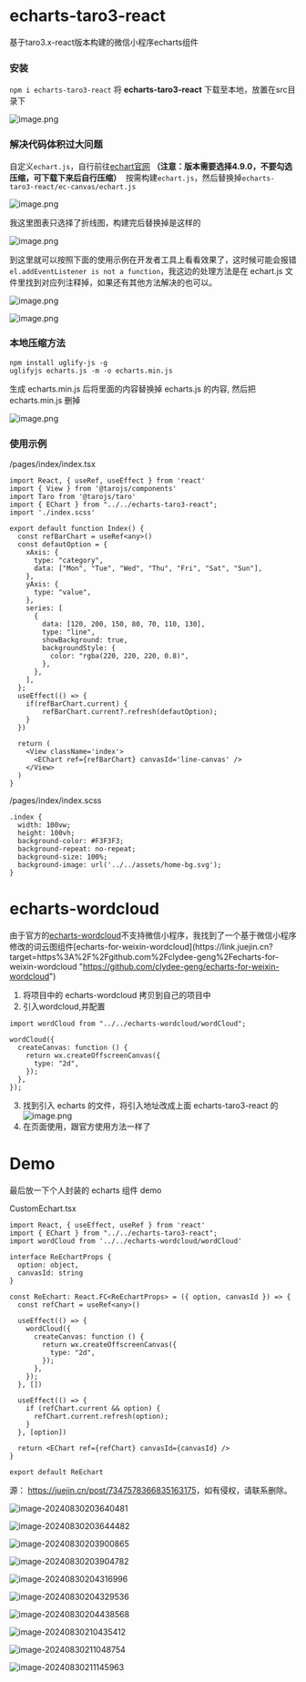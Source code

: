 echarts-taro3-react
===================

基于taro3.x-react版本构建的微信小程序echarts组件

### 安装

`npm i echarts-taro3-react` 将 **echarts-taro3-react** 下载至本地，放置在src目录下

![image.png](https://p9-juejin.byteimg.com/tos-cn-i-k3u1fbpfcp/28966f93bec2419d98111f7b8fe920ad~tplv-k3u1fbpfcp-jj-mark:3024:0:0:0:q75.awebp#?w=427&h=364&s=21225&e=png&b=181818)

### 解决代码体积过大问题

自定义`echart.js`，自行前往[echart官网](https://link.juejin.cn?target=https%3A%2F%2Fecharts.apache.org%2Fzh%2Fbuilder.html "https://echarts.apache.org/zh/builder.html") **（注意：版本需要选择4.9.0，不要勾选压缩，可下载下来后自行压缩）**  按需构建`echart.js`，然后替换掉`echarts-taro3-react/ec-canvas/echart.js`

![image.png](https://p6-juejin.byteimg.com/tos-cn-i-k3u1fbpfcp/e9df1ab76d294f86b02b092952cbc479~tplv-k3u1fbpfcp-jj-mark:3024:0:0:0:q75.awebp#?w=1110&h=799&s=78177&e=png&b=ffffff)

我这里图表只选择了折线图，构建完后替换掉是这样的

![image.png](https://p6-juejin.byteimg.com/tos-cn-i-k3u1fbpfcp/e07ba7cb71cd4527bac70fa8d0931a54~tplv-k3u1fbpfcp-jj-mark:3024:0:0:0:q75.awebp#?w=1768&h=912&s=270316&e=png&b=1e1e1e)

到这里就可以按照下面的使用示例在开发者工具上看看效果了，这时候可能会报错 `el.addEventListener is not a function`，我这边的处理方法是在 echart.js 文件里找到对应列注释掉，如果还有其他方法解决的也可以。

![image.png](https://p9-juejin.byteimg.com/tos-cn-i-k3u1fbpfcp/19264fb5ca7d4686a47a733e7c13c2d0~tplv-k3u1fbpfcp-jj-mark:3024:0:0:0:q75.awebp#?w=558&h=173&s=23697&e=png&b=2b0000)

![image.png](https://p6-juejin.byteimg.com/tos-cn-i-k3u1fbpfcp/e1ed3620410a4268aff85d467685a3cf~tplv-k3u1fbpfcp-jj-mark:3024:0:0:0:q75.awebp#?w=501&h=101&s=6404&e=png&b=303030)

### 本地压缩方法

```
npm install uglify-js -g 
uglifyjs echarts.js -m -o echarts.min.js 
```

生成 echarts.min.js 后将里面的内容替换掉 echarts.js 的内容, 然后把 echarts.min.js 删掉

![image.png](https://p1-juejin.byteimg.com/tos-cn-i-k3u1fbpfcp/d5e57c3cf06c494eba4bc46f234dabe9~tplv-k3u1fbpfcp-jj-mark:3024:0:0:0:q75.awebp#?w=531&h=306&s=24092&e=png&b=1a1a1a)

### 使用示例

/pages/index/index.tsx

```
import React, { useRef, useEffect } from 'react'
import { View } from '@tarojs/components'
import Taro from '@tarojs/taro'
import { EChart } from "../../echarts-taro3-react";
import './index.scss'

export default function Index() {
  const refBarChart = useRef<any>()
  const defautOption = {
    xAxis: {
      type: "category",
      data: ["Mon", "Tue", "Wed", "Thu", "Fri", "Sat", "Sun"],
    },
    yAxis: {
      type: "value",
    },
    series: [
      {
        data: [120, 200, 150, 80, 70, 110, 130],
        type: "line",
        showBackground: true,
        backgroundStyle: {
          color: "rgba(220, 220, 220, 0.8)",
        },
      },
    ],
  };
  useEffect(() => {
    if(refBarChart.current) {
        refBarChart.current?.refresh(defautOption);
    }
  })

  return (
    <View className='index'>
      <EChart ref={refBarChart} canvasId='line-canvas' />
    </View>
  )
}
```

/pages/index/index.scss

```
.index {
  width: 100vw;
  height: 100vh;
  background-color: #F3F3F3;
  background-repeat: no-repeat;
  background-size: 100%;
  background-image: url('../../assets/home-bg.svg');
}
```



echarts-wordcloud
=================

由于官方的[echarts-wordcloud](https://link.juejin.cn?target=https%3A%2F%2Fgithub.com%2Fecomfe%2Fecharts-wordcloud "https://github.com/ecomfe/echarts-wordcloud")不支持微信小程序，我找到了一个基于微信小程序修改的词云图组件[echarts-for-weixin-wordcloud](https://link.juejin.cn?target=https%3A%2F%2Fgithub.com%2Fclydee-geng%2Fecharts-for-weixin-wordcloud "https://github.com/clydee-geng/echarts-for-weixin-wordcloud")

1.  将项目中的 echarts-wordcloud 拷贝到自己的项目中
2.  引入wordcloud,并配置

```
import wordCloud from "../../echarts-wordcloud/wordCloud";

wordCloud({
  createCanvas: function () {
    return wx.createOffscreenCanvas({
      type: "2d",
    });
  },
});
```



3.  找到引入 echarts 的文件，将引入地址改成上面 echarts-taro3-react 的 ![image.png](https://p6-juejin.byteimg.com/tos-cn-i-k3u1fbpfcp/73e2d766055541bfaf01447061092c72~tplv-k3u1fbpfcp-jj-mark:3024:0:0:0:q75.awebp#?w=1077&h=90&s=22069&e=png&b=1f1f1f)
4.  在页面使用，跟官方使用方法一样了

Demo
====

最后放一下个人封装的 echarts 组件 demo

CustomEchart.tsx

```
import React, { useEffect, useRef } from 'react'
import { EChart } from "../../echarts-taro3-react";
import wordCloud from '../../echarts-wordcloud/wordCloud'

interface ReEchartProps {
  option: object,
  canvasId: string
}

const ReEchart: React.FC<ReEchartProps> = ({ option, canvasId }) => {
  const refChart = useRef<any>()

  useEffect(() => {
    wordCloud({
      createCanvas: function () {
        return wx.createOffscreenCanvas({
          type: "2d",
        });
      },
    });
  }, [])

  useEffect(() => {
    if (refChart.current && option) {
      refChart.current.refresh(option);
    }
  }, [option])

  return <EChart ref={refChart} canvasId={canvasId} />
}

export default ReEchart
```

源： <https://juejin.cn/post/7347578366835163175>，如有侵权，请联系删除。

![image-20240830203640481](C:\Users\Administrator\AppData\Roaming\Typora\typora-user-images\image-20240830203640481.png)

![image-20240830203644482](C:\Users\Administrator\AppData\Roaming\Typora\typora-user-images\image-20240830203644482.png)

![image-20240830203900865](C:\Users\Administrator\AppData\Roaming\Typora\typora-user-images\image-20240830203900865.png)

![image-20240830203904782](C:\Users\Administrator\AppData\Roaming\Typora\typora-user-images\image-20240830203904782.png)

![image-20240830204316996](C:\Users\Administrator\AppData\Roaming\Typora\typora-user-images\image-20240830204316996.png)

![image-20240830204329536](C:\Users\Administrator\AppData\Roaming\Typora\typora-user-images\image-20240830204329536.png)

![image-20240830204438568](C:\Users\Administrator\AppData\Roaming\Typora\typora-user-images\image-20240830204438568.png)

![image-20240830210435412](C:\Users\Administrator\AppData\Roaming\Typora\typora-user-images\image-20240830210435412.png)

![image-20240830211048754](C:\Users\Administrator\AppData\Roaming\Typora\typora-user-images\image-20240830211048754.png)

![image-20240830211145963](C:\Users\Administrator\AppData\Roaming\Typora\typora-user-images\image-20240830211145963.png)